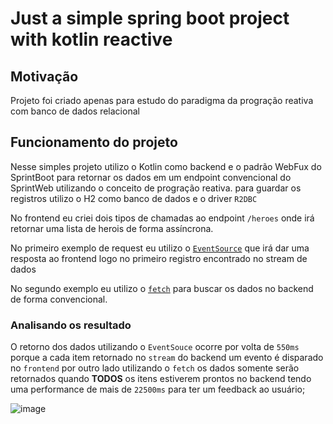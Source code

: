 # Just a simple spring boot project with kotlin reactive

## Motivação
Projeto foi criado apenas para estudo do paradigma da progração reativa com banco de dados relacional

## Funcionamento do projeto 
Nesse simples projeto utilizo o Kotlin como backend e o padrão WebFux do SprintBoot para retornar os dados em um endpoint convencional do SprintWeb utilizando o conceito de progração reativa. para guardar os registros utilizo o H2 como banco de dados e o driver `R2DBC`

No frontend eu criei dois tipos de chamadas ao endpoint `/heroes` onde irá retornar uma lista de herois de forma assíncrona.  

No primeiro exemplo de request eu utilizo o [`EventSource`](https://developer.mozilla.org/pt-BR/docs/Web/API/EventSource) que irá dar uma resposta ao frontend logo no primeiro registro encontrado no stream de dados

No segundo exemplo eu utilizo o [`fetch`](https://developer.mozilla.org/en-US/docs/Web/API/Fetch_API) para buscar os dados no backend de forma convencional.

### Analisando os resultado 

O retorno dos dados utilizando o `EventSouce` ocorre por volta de `550ms` porque a cada item retornado no `stream` do backend um evento é disparado no `frontend` por outro lado utilizando o `fetch` os dados somente serão retornados quando **TODOS** os itens estiverem prontos no backend tendo uma performance de mais de `22500ms` para ter um feedback ao usuário;

![image](https://user-images.githubusercontent.com/7342177/151296786-44ce2e5c-698a-4588-a69b-6b4b1e4d4da8.png)
